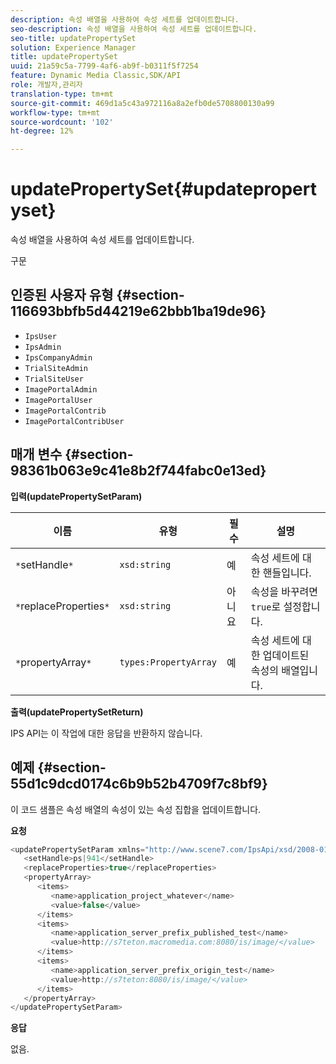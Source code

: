 ```yaml
---
description: 속성 배열을 사용하여 속성 세트를 업데이트합니다.
seo-description: 속성 배열을 사용하여 속성 세트를 업데이트합니다.
seo-title: updatePropertySet
solution: Experience Manager
title: updatePropertySet
uuid: 21a59c5a-7799-4af6-ab9f-b0311f5f7254
feature: Dynamic Media Classic,SDK/API
role: 개발자,관리자
translation-type: tm+mt
source-git-commit: 469d1a5c43a972116a8a2efb0de5708800130a99
workflow-type: tm+mt
source-wordcount: '102'
ht-degree: 12%

---
```



# updatePropertySet{#updatepropertyset}

속성 배열을 사용하여 속성 세트를 업데이트합니다.

구문

## 인증된 사용자 유형 {#section-116693bbfb5d44219e62bbb1ba19de96}

* `IpsUser`
* `IpsAdmin`
* `IpsCompanyAdmin`
* `TrialSiteAdmin`
* `TrialSiteUser`
* `ImagePortalAdmin`
* `ImagePortalUser`
* `ImagePortalContrib`
* `ImagePortalContribUser`

## 매개 변수 {#section-98361b063e9c41e8b2f744fabc0e13ed}

**입력(updatePropertySetParam)**

| 이름 | 유형 | 필수 | 설명 |
|---|---|---|---|
| `*`setHandle`*` | `xsd:string` | 예 | 속성 세트에 대한 핸들입니다. |
| `*`replaceProperties`*` | `xsd:string` | 아니요 | 속성을 바꾸려면 `true`로 설정합니다. |
| `*`propertyArray`*` | `types:PropertyArray` | 예 | 속성 세트에 대한 업데이트된 속성의 배열입니다. |

**출력(updatePropertySetReturn)**

IPS API는 이 작업에 대한 응답을 반환하지 않습니다.

## 예제 {#section-55d1c9dcd0174c6b9b52b4709f7c8bf9}

이 코드 샘플은 속성 배열의 속성이 있는 속성 집합을 업데이트합니다.

**요청**

```java
<updatePropertySetParam xmlns="http://www.scene7.com/IpsApi/xsd/2008-01-15">
   <setHandle>ps|941</setHandle>
   <replaceProperties>true</replaceProperties>
   <propertyArray>
      <items>
         <name>application_project_whatever</name>
         <value>false</value>
      </items>
      <items>
         <name>application_server_prefix_published_test</name>
         <value>http://s7teton.macromedia.com:8080/is/image/</value>
      </items>
      <items>
         <name>application_server_prefix_origin_test</name>
         <value>http://s7teton:8080/is/image/</value>
      </items>
   </propertyArray>
</updatePropertySetParam>
```

**응답**

없음.
